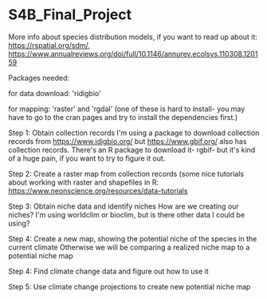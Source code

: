 # S4B_Final_Project

More info about species distribution models, if you want to read up about it: https://rspatial.org/sdm/, https://www.annualreviews.org/doi/full/10.1146/annurev.ecolsys.110308.120159



Packages needed: 

for data download: 'ridigbio'

for mapping: 'raster' and 'rgdal' (one of these is hard to install- you may have to go to the cran pages and try to install the dependencies first.)


Step 1: Obtain collection records
    I'm using a package to download collection records from https://www.idigbio.org/ but https://www.gbif.org/ also has collection records. There's an R package to download it- rgbif- but it's kind of a huge pain, if you want to try to figure it out.

Step 2: Create a raster map from collection records (some nice tutorials about working with raster and shapefiles in R: https://www.neonscience.org/resources/data-tutorials

Step 3: Obtain niche data and identify niches
    How are we creating our niches?
    I'm using worldclim or bioclim, but is there other data I could be using?

Step 4: Create a new map, showing the potential niche of the species in the current climate
    Otherwise we will be comparing a realized niche map to a potential niche map 

Step 4: Find climate change data and figure out how to use it

Step 5: Use climate change projections to create new potential niche map
